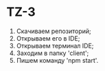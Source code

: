 # TZ-3

1) Скачиваем репозиторий;
2) Открываем его в IDE;
3) Открываем терминал IDE;
4) Заходим в папку 'client';
5) Пишем команду 'npm start'.
